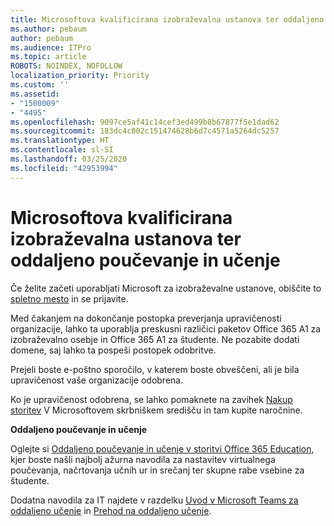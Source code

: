 ```yaml
---
title: Microsoftova kvalificirana izobraževalna ustanova ter oddaljeno poučevanje in učenje
ms.author: pebaum
author: pebaum
ms.audience: ITPro
ms.topic: article
ROBOTS: NOINDEX, NOFOLLOW
localization_priority: Priority
ms.custom: ''
ms.assetid:
- "1500009"
- "4495"
ms.openlocfilehash: 9097ce5af41c14cef3ed499b8b67877f5e1dad62
ms.sourcegitcommit: 183dc4c002c151474628b6d7c4571a5264dc5257
ms.translationtype: HT
ms.contentlocale: sl-SI
ms.lasthandoff: 03/25/2020
ms.locfileid: "42953994"
---
```

# <a name="microsoft-qualified-academic-institution-and-remote-teaching-and-learning"></a>Microsoftova kvalificirana izobraževalna ustanova ter oddaljeno poučevanje in učenje

Če želite začeti uporabljati Microsoft za izobraževalne ustanove, obiščite to [spletno mesto](https://www.microsoft.com/microsoft-365/academic/compare-office-365-education-plans) in se prijavite.

Med čakanjem na dokončanje postopka preverjanja upravičenosti organizacije, lahko ta uporablja preskusni različici paketov Office 365 A1 za izobraževalno osebje in Office 365 A1 za študente.  Ne pozabite dodati domene, saj lahko ta pospeši postopek odobritve.

Prejeli boste e-poštno sporočilo, v katerem boste obveščeni, ali je bila upravičenost vaše organizacije odobrena.  

Ko je upravičenost odobrena, se lahko pomaknete na zavihek [Nakup storitev](https://admin.microsoft.com/Adminportal/Home#/catalog) V Microsoftovem skrbniškem središču in tam kupite naročnine.

**Oddaljeno poučevanje in učenje**

Oglejte si [Oddaljeno poučevanje in učenje v storitvi Office 365 Education](https://support.office.com/article/remote-teaching-and-learning-in-office-365-education-f651ccae-7b65-478b-8366-51bb884025c4), kjer boste našli najbolj ažurna navodila za nastavitev virtualnega poučevanja, načrtovanja učnih ur in srečanj ter skupne rabe vsebine za študente.

Dodatna navodila za IT najdete v razdelku [Uvod v Microsoft Teams za oddaljeno učenje](https://docs.microsoft.com/sl-SI/MicrosoftTeams/remote-learning-edu) in [Prehod na oddaljeno učenje](https://www.microsoft.com/education/remote-learning).
